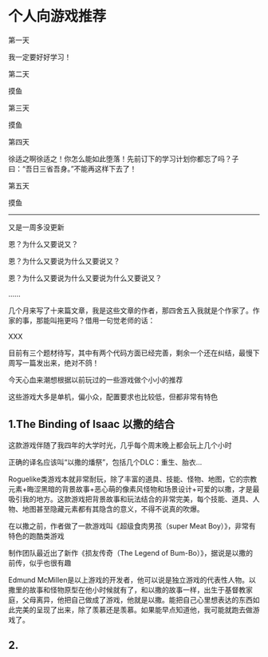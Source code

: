 # 个人向游戏推荐

第一天

我一定要好好学习！

第二天

摸鱼

第三天

摸鱼

第四天

徐适之啊徐适之！你怎么能如此堕落！先前订下的学习计划你都忘了吗？子曰：“吾日三省吾身。”不能再这样下去了！

第五天

摸鱼

---

又是一周多没更新

恩？为什么又要说又？

恩？为什么又要说为什么又要说又？

恩？为什么又要说为什么又要说为什么又要说又？

......

几个月来写了十来篇文章，我是这些文章的作者，那四舍五入我就是个作家了。作家的事，那能叫拖更吗？借用一句觉老师的话：

XXX

目前有三个题材待写，其中有两个代码方面已经完善，剩余一个还在纠结，最慢下周写一篇发出来，绝对不鸽！

今天心血来潮想根据以前玩过的一些游戏做个小小的推荐

这些游戏大多是单机，偏小众，配置要求也比较低，但都非常有特色

## 1.The Binding of Isaac 以撒的结合

这款游戏伴随了我四年的大学时光，几乎每个周末晚上都会玩上几个小时

正确的译名应该叫“以撒的燔祭”，包括几个DLC：重生、胎衣...

Roguelike类游戏本就非常耐玩，除了丰富的道具、技能、怪物、地图，它的宗教元素+晦涩黑暗的背景故事+恶心萌的像素风怪物和场景设计+可爱的以撒，才是最吸引我的地方。这款游戏把背景故事和玩法结合的非常完美，每个技能、道具、人物、地图甚至隐藏元素都有其隐含的意义，不得不说真的吹爆。

在以撒之前，作者做了一款游戏叫《超级食肉男孩（super Meat Boy）》，非常有特色的跑酷类游戏

制作团队最近出了新作《损友传奇（The Legend of Bum-Bo）》，据说是以撒的前传，似乎也很有趣

Edmund McMillen是以上游戏的开发者，他可以说是独立游戏的代表性人物。以撒里的故事和怪物原型在他小时候就有了，和以撒的故事一样，出生于基督教家庭，父母离异，他把自己做成了游戏，他就是以撒。能把自己心里想表达的东西如此完美的呈现了出来，除了羡慕还是羡慕。如果能早点知道他，我可能就跑去做游戏了。

## 2. 



